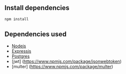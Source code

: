 ## Install dependencies

```bash
npm install
```

## Dependencies used

-   [Nodejs](https://nodejs.org/en/)
-   [Expressjs](https://expressjs.com/)
-   [Postgres](https://www.postgresql.org/)
-   [jwt] (https://www.npmjs.com/package/jsonwebtoken)
-   [multer] (https://www.npmjs.com/package/multer)

